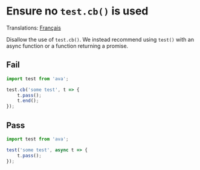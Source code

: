 # Ensure no `test.cb()` is used

Translations: [Français](https://github.com/sindresorhus/ava-docs/blob/master/fr_FR/related/eslint-plugin-ava/docs/rules/no-cb-test.md)

Disallow the use of `test.cb()`. We instead recommend using `test()` with an async function or a function returning a promise.


## Fail

```js
import test from 'ava';

test.cb('some test', t => {
	t.pass();
	t.end();
});
```


## Pass

```js
import test from 'ava';

test('some test', async t => {
	t.pass();
});
```
